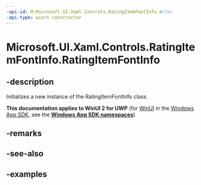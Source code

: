 ```yaml
---
-api-id: M:Microsoft.UI.Xaml.Controls.RatingItemFontInfo.#ctor
-api-type: winrt constructor
---
```

<!-- Method syntax.
public RatingItemFontInfo.RatingItemFontInfo()
-->

# Microsoft.UI.Xaml.Controls.RatingItemFontInfo.RatingItemFontInfo


## -description

Initializes a new instance of the RatingItemFontInfo class.


**This documentation applies to WinUI 2 for UWP** (for [WinUI](/windows/apps/winui/winui3/) in the [Windows App SDK](/windows/apps/windows-app-sdk/), see the **[Windows App SDK namespaces](/windows/windows-app-sdk/api/winrt/)**).

## -remarks


## -see-also


## -examples


